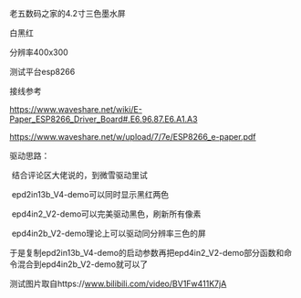 老五数码之家的4.2寸三色墨水屏

白黑红

分辨率400x300

测试平台esp8266

接线参考

https://www.waveshare.net/wiki/E-Paper_ESP8266_Driver_Board#.E6.96.87.E6.A1.A3

https://www.waveshare.net/w/upload/7/7e/ESP8266_e-paper.pdf

驱动思路：

​	结合评论区大佬说的，到微雪驱动里试

​	epd2in13b_V4-demo可以同时显示黑红两色

​	epd4in2_V2-demo可以完美驱动黑色，刷新所有像素

​	epd4in2b_V2-demo理论上可以驱动同分辨率三色的屏

于是复制epd2in13b_V4-demo的启动参数再把epd4in2_V2-demo部分函数和命令混合到epd4in2b_V2-demo就可以了



测试图片取自https://www.bilibili.com/video/BV1Fw411K7jA